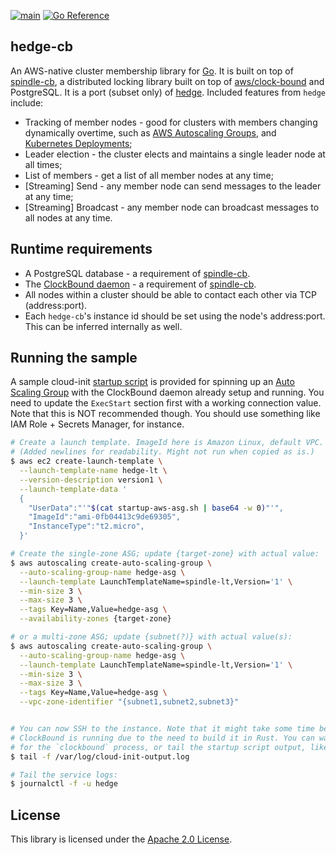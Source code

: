 [![main](https://github.com/flowerinthenight/hedge-cb/actions/workflows/main.yml/badge.svg)](https://github.com/flowerinthenight/hedge-cb/actions/workflows/main.yml)
[![Go Reference](https://pkg.go.dev/badge/github.com/flowerinthenight/hedge-cb.svg)](https://pkg.go.dev/github.com/flowerinthenight/hedge-cb)

## hedge-cb

An AWS-native cluster membership library for [Go](https://go.dev/). It is built on top of [spindle-cb](https://github.com/flowerinthenight/spindle-cb), a distributed locking library built on top of [aws/clock-bound](https://github.com/aws/clock-bound) and PostgreSQL. It is a port (subset only) of [hedge](https://github.com/flowerinthenight/hedge). Included features from `hedge` include:

* Tracking of member nodes - good for clusters with members changing dynamically overtime, such as [AWS Autoscaling Groups](https://docs.aws.amazon.com/autoscaling/ec2/userguide/auto-scaling-groups.html), and [Kubernetes Deployments](https://kubernetes.io/docs/concepts/workloads/controllers/deployment/);
* Leader election - the cluster elects and maintains a single leader node at all times;
* List of members - get a list of all member nodes at any time;
* [Streaming] Send - any member node can send messages to the leader at any time;
* [Streaming] Broadcast - any member node can broadcast messages to all nodes at any time.

## Runtime requirements

* A PostgreSQL database - a requirement of [spindle-cb](https://github.com/flowerinthenight/spindle-cb).
* The [ClockBound daemon](https://github.com/aws/clock-bound/tree/main/clock-bound-d) - a requirement of [spindle-cb](https://github.com/flowerinthenight/spindle-cb).
* All nodes within a cluster should be able to contact each other via TCP (address:port).
* Each `hedge-cb`'s instance id should be set using the node's address:port. This can be inferred internally as well.

## Running the sample

A sample cloud-init [startup script](./startup-aws-asg.sh) is provided for spinning up an [Auto Scaling Group](https://docs.aws.amazon.com/autoscaling/ec2/userguide/auto-scaling-groups.html) with the ClockBound daemon already setup and running. You need to update the `ExecStart` section first with a working connection value. Note that this is NOT recommended though. You should use something like IAM Role + Secrets Manager, for instance.

```sh
# Create a launch template. ImageId here is Amazon Linux, default VPC.
# (Added newlines for readability. Might not run when copied as is.)
$ aws ec2 create-launch-template \
  --launch-template-name hedge-lt \
  --version-description version1 \
  --launch-template-data '
  {
    "UserData":"'"$(cat startup-aws-asg.sh | base64 -w 0)"'",
    "ImageId":"ami-0fb04413c9de69305",
    "InstanceType":"t2.micro",
  }'

# Create the single-zone ASG; update {target-zone} with actual value:
$ aws autoscaling create-auto-scaling-group \
  --auto-scaling-group-name hedge-asg \
  --launch-template LaunchTemplateName=spindle-lt,Version='1' \
  --min-size 3 \
  --max-size 3 \
  --tags Key=Name,Value=hedge-asg \
  --availability-zones {target-zone}

# or a multi-zone ASG; update {subnet(?)} with actual value(s):
$ aws autoscaling create-auto-scaling-group \
  --auto-scaling-group-name hedge-asg \
  --launch-template LaunchTemplateName=spindle-lt,Version='1' \
  --min-size 3 \
  --max-size 3 \
  --tags Key=Name,Value=hedge-asg \
  --vpc-zone-identifier "{subnet1,subnet2,subnet3}"


# You can now SSH to the instance. Note that it might take some time before
# ClockBound is running due to the need to build it in Rust. You can wait
# for the `clockbound` process, or tail the startup script output, like so:
$ tail -f /var/log/cloud-init-output.log

# Tail the service logs:
$ journalctl -f -u hedge
```

## License

This library is licensed under the [Apache 2.0 License](./LICENSE).

